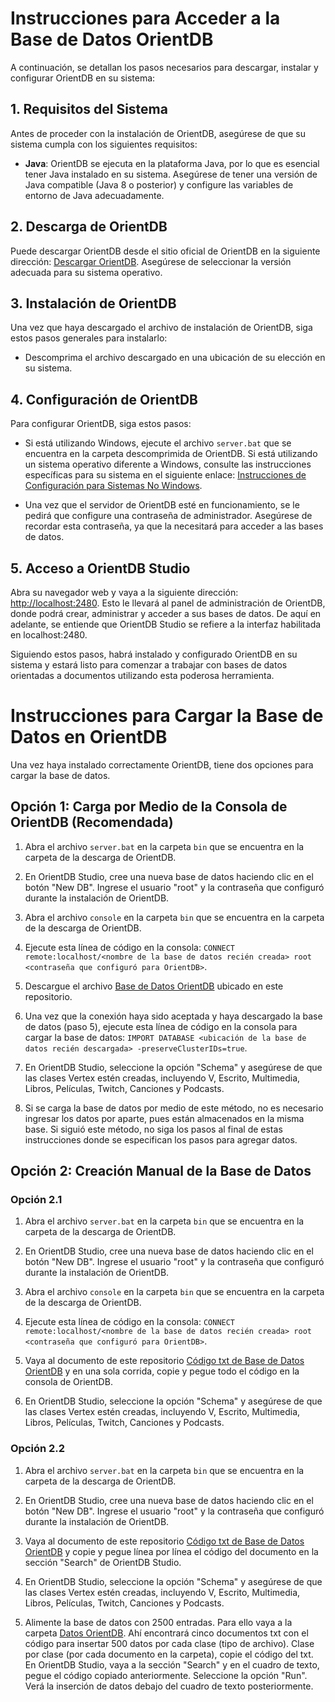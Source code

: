 # Instrucciones para Acceder a la Base de Datos OrientDB

A continuación, se detallan los pasos necesarios para descargar, instalar y configurar OrientDB en su sistema:

## 1. Requisitos del Sistema

Antes de proceder con la instalación de OrientDB, asegúrese de que su sistema cumpla con los siguientes requisitos:

- **Java**: OrientDB se ejecuta en la plataforma Java, por lo que es esencial tener Java instalado en su sistema. Asegúrese de tener una versión de Java compatible (Java 8 o posterior) y configure las variables de entorno de Java adecuadamente.

## 2. Descarga de OrientDB

Puede descargar OrientDB desde el sitio oficial de OrientDB en la siguiente dirección: [Descargar OrientDB](https://orientdb.org/download). Asegúrese de seleccionar la versión adecuada para su sistema operativo.

## 3. Instalación de OrientDB

Una vez que haya descargado el archivo de instalación de OrientDB, siga estos pasos generales para instalarlo:

- Descomprima el archivo descargado en una ubicación de su elección en su sistema.

## 4. Configuración de OrientDB

Para configurar OrientDB, siga estos pasos:

- Si está utilizando Windows, ejecute el archivo `server.bat` que se encuentra en la carpeta descomprimida de OrientDB. Si está utilizando un sistema operativo diferente a Windows, consulte las instrucciones específicas para su sistema en el siguiente enlace: [Instrucciones de Configuración para Sistemas No Windows](https://orientdb.org/download).

- Una vez que el servidor de OrientDB esté en funcionamiento, se le pedirá que configure una contraseña de administrador. Asegúrese de recordar esta contraseña, ya que la necesitará para acceder a las bases de datos.

## 5. Acceso a OrientDB Studio

Abra su navegador web y vaya a la siguiente dirección: [http://localhost:2480](http://localhost:2480). Esto le llevará al panel de administración de OrientDB, donde podrá crear, administrar y acceder a sus bases de datos. De aquí en adelante, se entiende que OrientDB Studio se refiere a la interfaz habilitada en localhost:2480.

Siguiendo estos pasos, habrá instalado y configurado OrientDB en su sistema y estará listo para comenzar a trabajar con bases de datos orientadas a documentos utilizando esta poderosa herramienta.

# Instrucciones para Cargar la Base de Datos en OrientDB

Una vez haya instalado correctamente OrientDB, tiene dos opciones para cargar la base de datos.

## Opción 1: Carga por Medio de la Consola de OrientDB (Recomendada)

1. Abra el archivo `server.bat` en la carpeta `bin` que se encuentra en la carpeta de la descarga de OrientDB.

2. En OrientDB Studio, cree una nueva base de datos haciendo clic en el botón "New DB". Ingrese el usuario "root" y la contraseña que configuró durante la instalación de OrientDB.

3. Abra el archivo `console` en la carpeta `bin` que se encuentra en la carpeta de la descarga de OrientDB.

4. Ejecute esta línea de código en la consola: `CONNECT remote:localhost/<nombre de la base de datos recién creada> root <contraseña que configuró para OrientDB>`.

5. Descargue el archivo [Base de Datos OrientDB](biblioteca.gz) ubicado en este repositorio.
   
6. Una vez que la conexión haya sido aceptada y haya descargado la base de datos (paso 5), ejecute esta línea de código en la consola para cargar la base de datos: `IMPORT DATABASE <ubicación de la base de datos recién descargada> -preserveClusterIDs=true`.

7. En OrientDB Studio, seleccione la opción "Schema" y asegúrese de que las clases Vertex estén creadas, incluyendo V, Escrito, Multimedia, Libros, Películas, Twitch, Canciones y Podcasts.

8. Si se carga la base de datos por medio de este método, no es necesario ingresar los datos por aparte, pues están almacenados en la misma base. Si siguió este método, no siga los pasos al final de estas instrucciones donde se especifican los pasos para agregar datos.
   
## Opción 2: Creación Manual de la Base de Datos

### Opción 2.1

1. Abra el archivo `server.bat` en la carpeta `bin` que se encuentra en la carpeta de la descarga de OrientDB.

2. En OrientDB Studio, cree una nueva base de datos haciendo clic en el botón "New DB". Ingrese el usuario "root" y la contraseña que configuró durante la instalación de OrientDB.

3. Abra el archivo `console` en la carpeta `bin` que se encuentra en la carpeta de la descarga de OrientDB.

4. Ejecute esta línea de código en la consola: `CONNECT remote:localhost/<nombre de la base de datos recién creada> root <contraseña que configuró para OrientDB>`.

5. Vaya al documento de este repositorio [Código txt de Base de Datos OrientDB](codigobaseorientdb) y en una sola corrida, copie y pegue todo el código en la consola de OrientDB.

6. En OrientDB Studio, seleccione la opción "Schema" y asegúrese de que las clases Vertex estén creadas, incluyendo V, Escrito, Multimedia, Libros, Películas, Twitch, Canciones y Podcasts.

### Opción 2.2

1. Abra el archivo `server.bat` en la carpeta `bin` que se encuentra en la carpeta de la descarga de OrientDB.

2. En OrientDB Studio, cree una nueva base de datos haciendo clic en el botón "New DB". Ingrese el usuario "root" y la contraseña que configuró durante la instalación de OrientDB.

3. Vaya al documento de este repositorio [Código txt de Base de Datos OrientDB](codigobaseorientdb) y copie y pegue línea por línea el código del documento en la sección "Search" de OrientDB Studio.

4. En OrientDB Studio, seleccione la opción "Schema" y asegúrese de que las clases Vertex estén creadas, incluyendo V, Escrito, Multimedia, Libros, Películas, Twitch, Canciones y Podcasts.

5. Alimente la base de datos con 2500 entradas. Para ello vaya a la carpeta [Datos OrientDB](DatosOrientDB). Ahí encontrará cinco documentos txt con el código para insertar 500 datos por cada clase (tipo de archivo). Clase por clase (por cada documento en la carpeta), copie el código del txt. En OrientDB Studio, vaya a la sección "Search" y en el cuadro de texto, pegue el código copiado anteriormente. Seleccione la opción "Run". Verá la inserción de datos debajo del cuadro de texto posteriormente.
